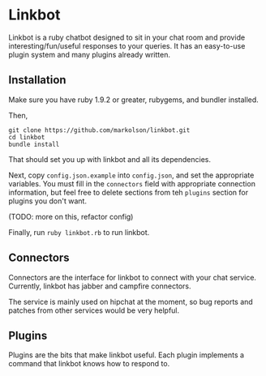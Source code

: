 # Linkbot

Linkbot is a ruby chatbot designed to sit in your chat room and provide
interesting/fun/useful responses to your queries. It has an easy-to-use
plugin system and many plugins already written.

## Installation

Make sure you have ruby 1.9.2 or greater, rubygems, and bundler installed.

Then,

```
git clone https://github.com/markolson/linkbot.git
cd linkbot
bundle install
```

That should set you up with linkbot and all its dependencies.

Next, copy `config.json.example` into `config.json`, and set the
appropriate variables. You must fill in the `connectors` field
with appropriate connection information, but feel free to delete
sections from teh `plugins` section for plugins you don't want.

(TODO: more on this, refactor config)

Finally, run `ruby linkbot.rb` to run linkbot.

## Connectors

Connectors are the interface for linkbot to connect with your chat service.
Currently, linkbot has jabber and campfire connectors.

The service is mainly used on hipchat at the moment, so bug reports and
patches from other services would be very helpful.

## Plugins

Plugins are the bits that make linkbot useful. Each plugin implements a command
that linkbot knows how to respond to.
